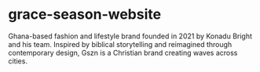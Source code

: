 # grace-season-website
Ghana-based fashion and lifestyle brand founded in 2021 by Konadu Bright and his team. Inspired by biblical storytelling and reimagined through contemporary design, Gszn is a Christian brand creating waves across cities.
